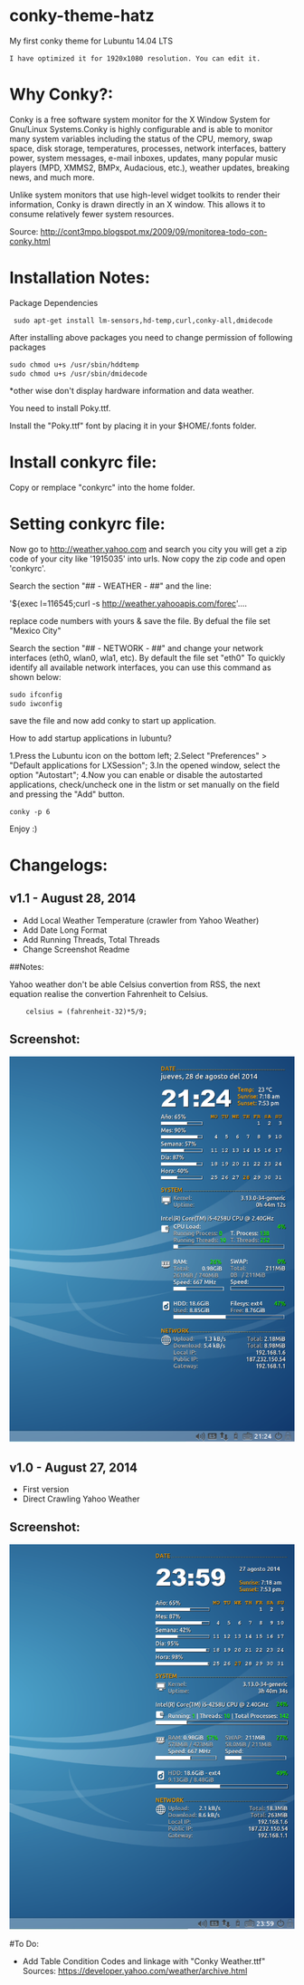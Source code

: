 conky-theme-hatz
=====

My first conky theme for Lubuntu 14.04 LTS

    I have optimized it for 1920x1080 resolution. You can edit it.

# Why Conky?:

Conky is a free software system monitor for the X Window System for Gnu/Linux Systems.Conky is highly configurable and is able to monitor many system variables including the status of the CPU, memory, swap space, disk storage, temperatures, processes, network interfaces, battery power, system messages, e-mail inboxes, updates, many popular music players (MPD, XMMS2, BMPx, Audacious, etc.), weather updates, breaking news, and much more. 

Unlike system monitors that use high-level widget toolkits to render their information, Conky is drawn directly in an X window. This allows it to consume relatively fewer system resources.

Source: http://cont3mpo.blogspot.mx/2009/09/monitorea-todo-con-conky.html

Installation Notes:
===================

 Package Dependencies
 
     sudo apt-get install lm-sensors,hd-temp,curl,conky-all,dmidecode

After installing above packages you need to change permission of following packages

    sudo chmod u+s /usr/sbin/hddtemp
    sudo chmod u+s /usr/sbin/dmidecode
    
*other wise don't display hardware information and data weather.
 
You need to install Poky.ttf.

Install the "Poky.ttf" font by placing it in your $HOME/.fonts folder.


Install conkyrc file:
======================

Copy or remplace "conkyrc" into the home folder.

Setting conkyrc file:
======================

Now go to http://weather.yahoo.com and search you city
you will get a zip code of your city like '1915035' into urls.
Now copy the zip code and open 'conkyrc'.

Search the section "## - WEATHER - ##" and the line:

'${exec l=116545;curl -s http://weather.yahooapis.com/forec'....

replace code numbers with yours & save the file. By defual the file set "Mexico City"


Search the section "## - NETWORK - ##" and change your network interfaces (eth0, wlan0, wla1, etc). By default the file set "eth0"
To quickly identify all available network interfaces, you can use this command as shown below:

    sudo ifconfig
    sudo iwconfig

save the file and now add conky to start up application.

How to add startup applications in lubuntu?

1.Press the Lubuntu icon on the bottom left;
2.Select "Preferences" > "Default applications for LXSession";
3.In the opened window, select the option "Autostart";
4.Now you can enable or disable the autostarted applications, check/uncheck one in the listm or set manually on the field and pressing the "Add" button.

    conky -p 6

Enjoy :)

Changelogs:
==========

## v1.1  -   August 28, 2014

 + Add Local Weather Temperature (crawler from Yahoo Weather)
 + Add Date Long Format
 + Add Running Threads, Total Threads
 + Change Screenshot Readme

##Notes:

Yahoo weather don't be able Celsius convertion from RSS, the next equation realise the convertion Fahrenheit to Celsius.

        celsius = (fahrenheit-32)*5/9;


## Screenshot:

<img src='ScreenShot_v_1_1.png' alt='image' />

## v1.0  -   August 27, 2014

+ First version
+ Direct Crawling Yahoo Weather

## Screenshot:

<img src='ScreenShot_v_1_0.png' alt='image' />


#To Do:

+ Add Table Condition Codes and linkage with "Conky Weather.ttf"
  Sources: https://developer.yahoo.com/weather/archive.html


